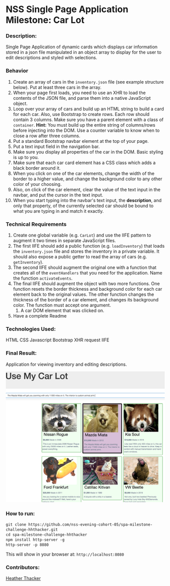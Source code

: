 # NSS Single Page Application Milestone: Car Lot


### Description:
Single Page Application of dynamic cards which displays car information stored in a json file manipulated in an object array to display for the user to edit descriptions and styled with selections.

### Behavior

1. Create an array of cars in the `inventory.json` file (see example structure below). Put at least three cars in the array.
1. When your page first loads, you need to use an XHR to load the contents of the JSON file, and parse them into a native JavaScript object.
1. Loop over your array of cars and build up an HTML string to build a card for each car. Also, use Bootstrap to create rows. Each row should contain 3 columns. Make sure you have a parent element with a class of `container`. __Hint:__ You must build up the entire string of columns/rows before injecting into the DOM. Use a counter variable to know when to close a row after three columns.
1. Put a standard Bootstrap navbar element at the top of your page.
1. Put a text input field in the navigation bar.
1. Make sure you display all properties of the car in the DOM. Basic styling is up to you.
1. Make sure that each car card element has a CSS class which adds a black border around it.
1. When you click on one of the car elements, change the width of the border to a higher value, and change the background color to any other color of your choosing.
1. Also, on click of the car element, clear the value of the text input in the navbar, and put the cursor in the text input.
1. When you start typing into the navbar's text input, the **description**, and only that property, of the currently selected car should be bound to what you are typing in and match it exactly.

### Technical Requirements

1. Create one global variable (e.g. `CarLot`) and use the IIFE pattern to augment it two times in separate JavaScript files.
1. The first IIFE should add a public function (e.g. `loadInventory`) that loads the `inventory.json` file and stores the inventory in a private variable. It should also expose a public getter to read the array of cars (e.g. `getInventory`).
1. The second IIFE should augment the original one with a function that creates all of the `eventHandlers` that you need for the application. Name the function `activateEvents`.
1. The final IIFE should augment the object with two more functions. One function resets the border thickness and background color for each car element back to the original values. The other function changes the thickness of the border of a car element, and changes its background color. The function must accept one argument.
    1. A car DOM element that was clicked on.
1. Have a complete Readme

### Technologies Used:
HTML
CSS
Javascript
Bootstrap
XHR request
IIFE

### Final Result:
Application for viewing inventory and editing descriptions.

![Car Lot Screenshot](https://raw.githubusercontent.com/nss-evening-cohort-05/spa-milestone-challenge-hhthacker/challenge/carlot.png)


### How to run:
```
git clone https://github.com/nss-evening-cohort-05/spa-milestone-challenge-hhthacker.git
cd spa-milestone-challenge-hhthacker
npm install http-server -g
http-server -p 8080
```

This will show in your browser at:
`http://localhost:8080`

### Contributors:
[Heather Thacker](https://github.com/hhthacker)